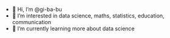 - 👋 Hi, I’m @gi-ba-bu
- 👀 I’m interested in data science, maths, statistics, education, communication
- 🌱 I’m currently learning more about data science 


<!---
gi-ba-bu/gi-ba-bu is a ✨ special ✨ repository because its `README.md` (this file) appears on your GitHub profile.
You can click the Preview link to take a look at your changes.
--->

